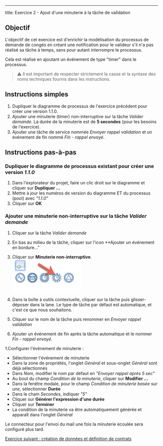 ---
title: Exercice 2 - Ajout d'une minuterie à la tâche de validation

## Objectif

L'objectif de cet exercice est d'enrichir la modélisation du processus de demande de congés en créant une notification pour le valideur s'il n'a pas réalisé sa tâche à temps, sans pour autant interrompre le processus.

Cela est réalisé en ajoutant un événement de type "timer" dans le processus.

> ⚠ Il est important de respecter strictement la casse et la syntaxe des noms techniques fournis dans les instructions.

## Instructions simples

1. Dupliquer le diagramme de processus de l'exercice précédent pour créer une version 1.1.0.
1. Ajouter une minuterie (timer) non-interruptive sur la tâche *Valider demande*. 
   La durée de la minuterie est de **5 secondes** (pour les besoins de l'exercice).
1. Ajouter une tâche de service nommée *Envoyer rappel validation* et un événement de fin nommé *Fin - rappel envoyé*.

## Instructions pas-à-pas

### Dupliquer le diagramme de processus existant pour créer une version *1.1.0*
1. Dans l'explorateur du projet, faire un clic droit sur le diagramme et cliquer sur **Dupliquer ...**
1. Mettre à jour les numéros de version du diagramme ET du processus (pool) avec *"1.1.0"*
1. Cliquer sur **OK**

### Ajouter une minuterie non-interruptive sur la tâche *Valider demande*
1. Cliquer sur la tâche *Valider demande*

1. En bas au milieu de la tâche, cliquer sur l'icon **Ajouter un événement en bordure..."

1. Cliquer sur **Minuterie non-interruptive**. 
   ![non-interrupting timer event](images/ex07/ex7_02.png)

1. Dans la boîte à outils contextuelle, cliquer sur la tâche puis glisser-déposer dans la lane. 
   Le type de tâche par défaut est automatique, et c'est ce que nous souhaitons.

1. Cliquer sur le nom de la tâche puis renommer en *Envoyer rappel validation* 

1. Ajouter un événement de fin après la tâche automatique et le nommer *Fin - rappel envoyé*.

1.Configurer l'événement de minuterie :
   - Sélectionner l'événement de minuterie
   - Dans la zone de propriétés, l'onglet *Général* et sous-onglet *Général* sont déjà sélectionnés
   - Dans *Nom*, modifier le nom par défaut en *"Envoyer rappel après 5 sec"*
   - Au bout du champ *Condition de la minuterie*, cliquer sur **Modifier ...**
   - Dans la fenêtre modale, pour le champ *Condition de minuterie basée sur une*, sélectionner **Durée**
   - Dans le cham *Secondes*, indiquer *"5"*
   - Cliquer sur **Générer l'expression d'une durée** 
   - Cliquer sur **Terminer**
   - La condition de la minuterie va être automatiquement générée et apparaît dans l'onglet *Général*

Le connecteur pour l'envoi du mail une fois la minuterie écoulée sera configuré plus tard.

[Exercice suivant : création de données et définition de contrats](03-data-contract.md)
